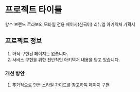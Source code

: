 # 프로젝트 타이틀

향수 브랜드 르라보의 모바일 전용 페이지(한국어) 리뉴얼 아키텍처 기획서

## 프로젝트 정보

1. 아직 구현된 페이지는 없습니다.
2. 서비스 구현을 위한 전반적인 아키텍처 내용을 담고 있습니다.

### 개선 방안

1. 추가적으로 만든 스타일 가이드를 참고하여 페이지 구현
